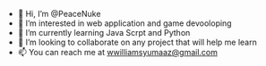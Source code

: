 - 👋 Hi, I’m @PeaceNuke
- 👀 I’m interested in web application and game devooloping 
- 🌱 I’m currently learning Java Scrpt and Python 
- 💞️ I’m looking to collaborate on any project that will help me learn 
- 📫 You can reach me at wwilliamsyumaaz@gmail.com

<!---
PeaceNuke/PeaceNuke is a ✨ special ✨ repository because its `README.md` (this file) appears on your GitHub profile.
You can click the Preview link to take a look at your changes.
--->
